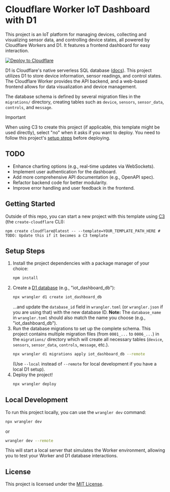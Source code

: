 # Cloudflare Worker IoT Dashboard with D1

This project is an IoT platform for managing devices, collecting and visualizing sensor data, and controlling device states, all powered by Cloudflare Workers and D1. It features a frontend dashboard for easy interaction.

[![Deploy to Cloudflare](https://deploy.workers.cloudflare.com/button)](https://deploy.workers.cloudflare.com/?url=https://github.com/cloudflare/templates/tree/main/d1-template) <!-- TODO: Update this deploy button URL if the template location changes -->

<!-- ![Worker + D1 Template Preview](https://imagedelivery.net/wSMYJvS3Xw-n339CbDyDIA/cb7cb0a9-6102-4822-633c-b76b7bb25900/public) -->
<!-- TODO: Add a new preview image relevant to the IoT dashboard -->

<!-- dash-content-start -->

D1 is Cloudflare's native serverless SQL database ([docs](https://developers.cloudflare.com/d1/)). This project utilizes D1 to store device information, sensor readings, and control states. The Cloudflare Worker provides the API backend, and a web-based frontend allows for data visualization and device management.

The database schema is defined by several migration files in the `migrations/` directory, creating tables such as `device`, `sensors`, `sensor_data`, `controls`, and `message`.

> [!IMPORTANT]
> When using C3 to create this project (if applicable, this template might be used directly), select "no" when it asks if you want to deploy. You need to follow this project's [setup steps](#setup-steps) before deploying.

<!-- dash-content-end -->

## TODO

*   Enhance charting options (e.g., real-time updates via WebSockets).
*   Implement user authentication for the dashboard.
*   Add more comprehensive API documentation (e.g., OpenAPI spec).
*   Refactor backend code for better modularity.
*   Improve error handling and user feedback in the frontend.

## Getting Started

Outside of this repo, you can start a new project with this template using [C3](https://developers.cloudflare.com/pages/get-started/c3/) (the `create-cloudflare` CLI):

```
npm create cloudflare@latest -- --template=YOUR_TEMPLATE_PATH_HERE # TODO: Update this if it becomes a C3 template
```

<!-- A live public deployment of this template is available at [https://d1-template.templates.workers.dev](https://d1-template.templates.workers.dev) -->
<!-- TODO: Update with the new deployment URL once available -->

## Setup Steps

1. Install the project dependencies with a package manager of your choice:
   ```bash
   npm install
   ```
2. Create a [D1 database](https://developers.cloudflare.com/d1/get-started/) (e.g., "iot_dashboard_db"):
   ```bash
   npx wrangler d1 create iot_dashboard_db
   ```
   ...and update the `database_id` field in `wrangler.toml` (or `wrangler.json` if you are using that) with the new database ID.
   **Note:** The `database_name` in `wrangler.toml` should also match the name you choose (e.g., "iot_dashboard_db").
3. Run the database migrations to set up the complete schema. This project contains multiple migration files (from `0001_...` to `0006_...`) in the `migrations/` directory which will create all necessary tables (`device`, `sensors`, `sensor_data`, `controls`, `message`, etc.).
   ```bash
   npx wrangler d1 migrations apply iot_dashboard_db --remote
   ```
   (Use `--local` instead of `--remote` for local development if you have a local D1 setup).
4. Deploy the project!
   ```bash
   npx wrangler deploy
   ```
## Local Development
To run this project locally, you can use the `wrangler dev` command:

```bash
npx wrangler dev
```
or
```bash
wrangler dev --remote
```
This will start a local server that simulates the Worker environment, allowing you to test your Worker and D1 database interactions.
## License
This project is licensed under the [MIT License](lICENSE).
